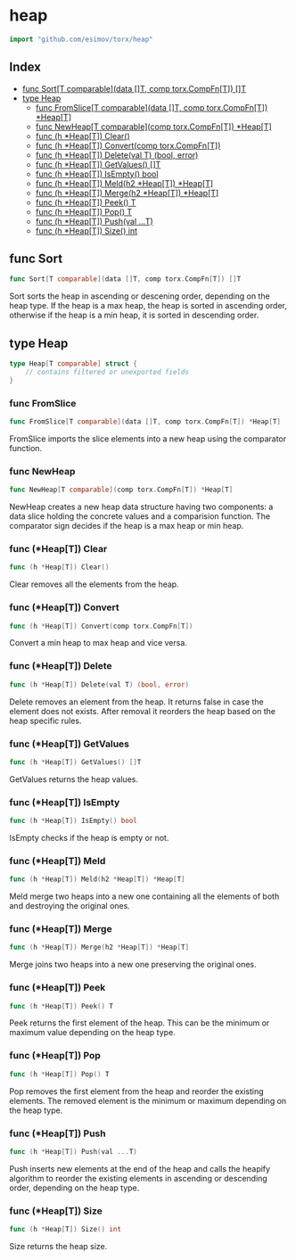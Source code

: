 <!-- Code generated by gomarkdoc. DO NOT EDIT -->

# heap

```go
import "github.com/esimov/torx/heap"
```

## Index

- [func Sort[T comparable](data []T, comp torx.CompFn[T]) []T](<#func-sort>)
- [type Heap](<#type-heap>)
  - [func FromSlice[T comparable](data []T, comp torx.CompFn[T]) *Heap[T]](<#func-fromslice>)
  - [func NewHeap[T comparable](comp torx.CompFn[T]) *Heap[T]](<#func-newheap>)
  - [func (h *Heap[T]) Clear()](<#func-heapt-clear>)
  - [func (h *Heap[T]) Convert(comp torx.CompFn[T])](<#func-heapt-convert>)
  - [func (h *Heap[T]) Delete(val T) (bool, error)](<#func-heapt-delete>)
  - [func (h *Heap[T]) GetValues() []T](<#func-heapt-getvalues>)
  - [func (h *Heap[T]) IsEmpty() bool](<#func-heapt-isempty>)
  - [func (h *Heap[T]) Meld(h2 *Heap[T]) *Heap[T]](<#func-heapt-meld>)
  - [func (h *Heap[T]) Merge(h2 *Heap[T]) *Heap[T]](<#func-heapt-merge>)
  - [func (h *Heap[T]) Peek() T](<#func-heapt-peek>)
  - [func (h *Heap[T]) Pop() T](<#func-heapt-pop>)
  - [func (h *Heap[T]) Push(val ...T)](<#func-heapt-push>)
  - [func (h *Heap[T]) Size() int](<#func-heapt-size>)


## func Sort

```go
func Sort[T comparable](data []T, comp torx.CompFn[T]) []T
```

Sort sorts the heap in ascending or descening order, depending on the heap type. If the heap is a max heap, the heap is sorted in ascending order, otherwise if the heap is a min heap, it is sorted in descending order.

## type Heap

```go
type Heap[T comparable] struct {
    // contains filtered or unexported fields
}
```

### func FromSlice

```go
func FromSlice[T comparable](data []T, comp torx.CompFn[T]) *Heap[T]
```

FromSlice imports the slice elements into a new heap using the comparator function.

### func NewHeap

```go
func NewHeap[T comparable](comp torx.CompFn[T]) *Heap[T]
```

NewHeap creates a new heap data structure having two components: a data slice holding the concrete values and a comparision function. The comparator sign decides if the heap is a max heap or min heap.

### func \(\*Heap\[T\]\) Clear

```go
func (h *Heap[T]) Clear()
```

Clear removes all the elements from the heap.

### func \(\*Heap\[T\]\) Convert

```go
func (h *Heap[T]) Convert(comp torx.CompFn[T])
```

Convert a min heap to max heap and vice versa.

### func \(\*Heap\[T\]\) Delete

```go
func (h *Heap[T]) Delete(val T) (bool, error)
```

Delete removes an element from the heap. It returns false in case the element does not exists. After removal it reorders the heap based on the heap specific rules.

### func \(\*Heap\[T\]\) GetValues

```go
func (h *Heap[T]) GetValues() []T
```

GetValues returns the heap values.

### func \(\*Heap\[T\]\) IsEmpty

```go
func (h *Heap[T]) IsEmpty() bool
```

IsEmpty checks if the heap is empty or not.

### func \(\*Heap\[T\]\) Meld

```go
func (h *Heap[T]) Meld(h2 *Heap[T]) *Heap[T]
```

Meld merge two heaps into a new one containing all the elements of both and destroying the original ones.

### func \(\*Heap\[T\]\) Merge

```go
func (h *Heap[T]) Merge(h2 *Heap[T]) *Heap[T]
```

Merge joins two heaps into a new one preserving the original ones.

### func \(\*Heap\[T\]\) Peek

```go
func (h *Heap[T]) Peek() T
```

Peek returns the first element of the heap. This can be the minimum or maximum value depending on the heap type.

### func \(\*Heap\[T\]\) Pop

```go
func (h *Heap[T]) Pop() T
```

Pop removes the first element from the heap and reorder the existing elements. The removed element is the minimum or maximum depending on the heap type.

### func \(\*Heap\[T\]\) Push

```go
func (h *Heap[T]) Push(val ...T)
```

Push inserts new elements at the end of the heap and calls the heapify algorithm to reorder the existing elements in ascending or descending order, depending on the heap type.

### func \(\*Heap\[T\]\) Size

```go
func (h *Heap[T]) Size() int
```

Size returns the heap size.



